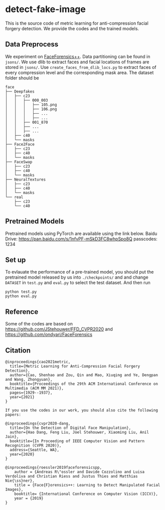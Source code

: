 # detect-fake-image
This is the source code of metric learning for anti-compression facial forgery detection. We provide the codes and the trained models.

## Data Preprocess
We experiment on [FaceForensics++](https://github.com/ondyari/FaceForensics). Data partitioning can be found in `jsons/`. We use dlib to extract faces and facial locations of frames are stored in `jsons/`. Use `create_faces_from_dlib_locs.py` to extract faces of every compression level and the corresponding mask area. The dataset folder should be 
```
face
├── Deepfakes
│   ├── c23
│   │   ├── 000_003
│   │   │   ├── 105.png
│   │   │   ├── 106.png
│   │   │   ├── ...
│   │   │   ├── ...
│   │   ├── 001_870
│   │   ├── ...
│   │   ├── ...
│   ├── c40
│   └── masks
├── Face2Face
│   ├── c23
│   ├── c40
│   └── masks
├── FaceSwap
│   ├── c23
│   ├── c40
│   └── masks
├── NeuralTextures
│   ├── c23
│   ├── c40
│   └── masks
└── real
    ├── c23
    └── c40
```

## Pretrained Models
Pretrained models using PyTorch are available using the link below.
Baidu Drive: https://pan.baidu.com/s/1nfvPF-mSkD3FC8whpSpo8Q 
passcodes: 1234


## Set up
To evlauate the performance of a pre-trained model, you should put the pretrained model released by us into `./checkpoints/` and  and change  `DATASET` in `test.py` and `eval.py` to select the test dataset. And then run
```
python test.py
python eval.py
```

## Reference
Some of the codes are based on https://github.com/JStehouwer/FFD_CVPR2020 and https://github.com/ondyari/FaceForensics

## Citation
```
@inproceedings{cao2021metric,
  title={Metric Learning for Anti-Compression Facial Forgery Detection},
  author={Cao, Shenhao and Zou, Qin and Mao, Xiuqing and Ye, Dengpan and Wang, Zhongyuan},
  booktitle={Proceedings of the 29th ACM International Conference on Multimedia (ACM MM 2021)},
  pages={1929--1937},
  year={2021}
}

If you use the codes in our work, you should also cite the following papers:

@inproceedings{cvpr2020-dang,
  title={On the Detection of Digital Face Manipulation},
  author={Hao Dang, Feng Liu, Joel Stehouwer, Xiaoming Liu, Anil Jain},
  booktitle={In Proceeding of IEEE Computer Vision and Pattern Recognition (CVPR 2020)},
  address={Seattle, WA},
  year={2020}
}

@inproceedings{roessler2019faceforensicspp,
	author = {Andreas R\"ossler and Davide Cozzolino and Luisa Verdoliva and Christian Riess and Justus Thies and Matthias Nie{\ss}ner},
	title = {Face{F}orensics++: Learning to Detect Manipulated Facial Images},
	booktitle= {International Conference on Computer Vision (ICCV)},
	year = {2019}
}
```
